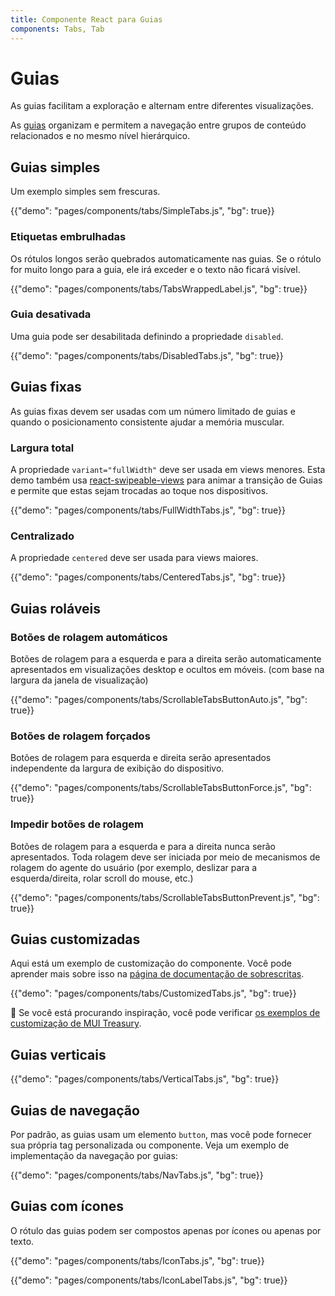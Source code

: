 ```yaml
---
title: Componente React para Guias
components: Tabs, Tab
---
```


# Guias

<p class="description">As guias facilitam a exploração e alternam entre diferentes visualizações.</p>

As [guias](https://material.io/design/components/tabs.html) organizam e permitem a navegação entre grupos de conteúdo relacionados e no mesmo nível hierárquico.

## Guias simples

Um exemplo simples sem frescuras.

{{"demo": "pages/components/tabs/SimpleTabs.js", "bg": true}}

### Etiquetas embrulhadas

Os rótulos longos serão quebrados automaticamente nas guias. Se o rótulo for muito longo para a guia, ele irá exceder e o texto não ficará visível.

{{"demo": "pages/components/tabs/TabsWrappedLabel.js", "bg": true}}

### Guia desativada

Uma guia pode ser desabilitada definindo a propriedade `disabled`.

{{"demo": "pages/components/tabs/DisabledTabs.js", "bg": true}}

## Guias fixas

As guias fixas devem ser usadas com um número limitado de guias e quando o posicionamento consistente ajudar a memória muscular.

### Largura total

A propriedade `variant="fullWidth"` deve ser usada em views menores. Esta demo também usa [react-swipeable-views](https://github.com/oliviertassinari/react-swipeable-views) para animar a transição de Guias e permite que estas sejam trocadas ao toque nos dispositivos.

{{"demo": "pages/components/tabs/FullWidthTabs.js", "bg": true}}

### Centralizado

A propriedade `centered` deve ser usada para views maiores.

{{"demo": "pages/components/tabs/CenteredTabs.js", "bg": true}}

## Guias roláveis

### Botões de rolagem automáticos

Botões de rolagem para a esquerda e para a direita serão automaticamente apresentados em visualizações desktop e ocultos em móveis. (com base na largura da janela de visualização)

{{"demo": "pages/components/tabs/ScrollableTabsButtonAuto.js", "bg": true}}

### Botões de rolagem forçados

Botões de rolagem para esquerda e direita serão apresentados independente da largura de exibição do dispositivo.

{{"demo": "pages/components/tabs/ScrollableTabsButtonForce.js", "bg": true}}

### Impedir botões de rolagem

Botões de rolagem para a esquerda e para a direita nunca serão apresentados. Toda rolagem deve ser iniciada por meio de mecanismos de rolagem do agente do usuário (por exemplo, deslizar para a esquerda/direita, rolar scroll do mouse, etc.)

{{"demo": "pages/components/tabs/ScrollableTabsButtonPrevent.js", "bg": true}}

## Guias customizadas

Aqui está um exemplo de customização do componente. Você pode aprender mais sobre isso na [página de documentação de sobrescritas](/customization/components/).

{{"demo": "pages/components/tabs/CustomizedTabs.js", "bg": true}}

👑 Se você está procurando inspiração, você pode verificar [os exemplos de customização de MUI Treasury](https://mui-treasury.com/components/tabs).

## Guias verticais

{{"demo": "pages/components/tabs/VerticalTabs.js", "bg": true}}

## Guias de navegação

Por padrão, as guias usam um elemento `button`, mas você pode fornecer sua própria tag personalizada ou componente. Veja um exemplo de implementação da navegação por guias:

{{"demo": "pages/components/tabs/NavTabs.js", "bg": true}}

## Guias com ícones

O rótulo das guias podem ser compostos apenas por ícones ou apenas por texto.

{{"demo": "pages/components/tabs/IconTabs.js", "bg": true}}

{{"demo": "pages/components/tabs/IconLabelTabs.js", "bg": true}}